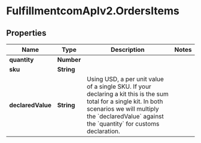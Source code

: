 # FulfillmentcomApIv2.OrdersItems

## Properties
Name | Type | Description | Notes
------------ | ------------- | ------------- | -------------
**quantity** | **Number** |  | 
**sku** | **String** |  | 
**declaredValue** | **String** | Using USD, a per unit value of a single SKU. If your declaring a kit this is the sum total for a single kit. In both scenarios we will multiply the &#x60;declaredValue&#x60; against the &#x60;quantity&#x60; for customs declaration. | 
